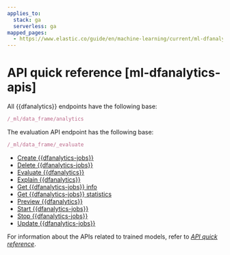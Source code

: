 ```yaml
---
applies_to:
  stack: ga
  serverless: ga
mapped_pages:
  - https://www.elastic.co/guide/en/machine-learning/current/ml-dfanalytics-apis.html
---
```


# API quick reference [ml-dfanalytics-apis]

All {{dfanalytics}} endpoints have the following base:

```js
/_ml/data_frame/analytics
```

The evaluation API endpoint has the following base:

```js
/_ml/data_frame/_evaluate
```

* [Create {{dfanalytics-jobs}}](https://www.elastic.co/docs/api/doc/elasticsearch/operation/operation-ml-put-data-frame-analytics)
* [Delete {{dfanalytics-jobs}}](https://www.elastic.co/docs/api/doc/elasticsearch/operation/operation-ml-delete-data-frame-analytics)
* [Evaluate {{dfanalytics}}](https://www.elastic.co/docs/api/doc/elasticsearch/operation/operation-ml-evaluate-data-frame)
* [Explain {{dfanalytics}}](https://www.elastic.co/docs/api/doc/elasticsearch/operation/operation-ml-explain-data-frame-analytics)
* [Get {{dfanalytics-jobs}} info](https://www.elastic.co/docs/api/doc/elasticsearch/operation/operation-ml-get-data-frame-analytics)
* [Get {{dfanalytics-jobs}} statistics](https://www.elastic.co/docs/api/doc/elasticsearch/operation/operation-ml-get-data-frame-analytics-stats)
* [Preview {{dfanalytics}}](https://www.elastic.co/docs/api/doc/elasticsearch/operation/operation-ml-preview-data-frame-analytics)
* [Start {{dfanalytics-jobs}}](https://www.elastic.co/docs/api/doc/elasticsearch/operation/operation-ml-start-data-frame-analytics)
* [Stop {{dfanalytics-jobs}}](https://www.elastic.co/docs/api/doc/elasticsearch/operation/operation-ml-stop-data-frame-analytics)
* [Update {{dfanalytics-jobs}}](https://www.elastic.co/docs/api/doc/elasticsearch/operation/operation-ml-update-data-frame-analytics)

For information about the APIs related to trained models, refer to [*API quick reference*](../nlp/ml-nlp-apis.md).
